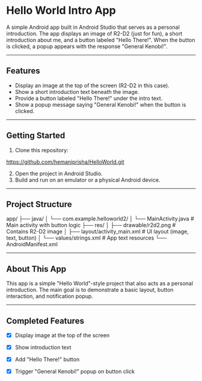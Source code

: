 # Hello World Intro App

A simple Android app built in Android Studio that serves as a personal introduction. The app displays an image of R2-D2 (just for fun), a short introduction about me, and a button labeled "Hello There!". When the button is clicked, a popup appears with the response "General Kenobi!".

---

## Features

- Display an image at the top of the screen (R2-D2 in this case).
- Show a short introduction text beneath the image.
- Provide a button labeled "Hello There!" under the intro text.
- Show a popup message saying "General Kenobi!" when the button is clicked.

---

## Getting Started

1. Clone this repository:

https://github.com/hemaniprisha/HelloWorld.git

2. Open the project in Android Studio.
3. Build and run on an emulator or a physical Android device.

---

## Project Structure

app/
├── java/
│   └── com.example.helloworld2/
│        └── MainActivity.java   # Main activity with button logic
├── res/
│   ├── drawable/r2d2.png        # Contains R2-D2 image
│   ├── layout/activity_main.xml # UI layout (image, text, button)
│   └── values/strings.xml       # App text resources
└── AndroidManifest.xml

---

## About This App

This app is a simple "Hello World"-style project that also acts as a personal introduction. The main goal is to demonstrate a basic layout, button interaction, and notification popup.

---

## Completed Features

- [x] Display image at the top of the screen
- [x] Show introduction text
- [x] Add "Hello There!" button
- [x] Trigger "General Kenobi!" popup on button click

